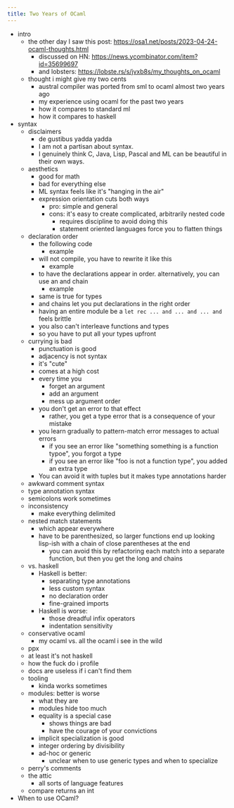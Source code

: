 ```yaml
---
title: Two Years of OCaml
---
```


- intro
    - the other day I saw this post: <https://osa1.net/posts/2023-04-24-ocaml-thoughts.html>
        - discussed on HN: https://news.ycombinator.com/item?id=35699697
        - and lobsters: https://lobste.rs/s/jvxb8s/my_thoughts_on_ocaml
    - thought i might give my two cents
        - austral compiler was ported from sml to ocaml almost two years ago
        - my experience using ocaml for the past two years
        - how it compares to standard ml
        - how it compares to haskell
- syntax
    - disclaimers
        - de gustibus yadda yadda
        - I am not a partisan about syntax.
        - I genuinely think C, Java, Lisp, Pascal and ML can be beautiful in their own ways.
    - aesthetics
        - good for math
        - bad for everything else
        - ML syntax feels like it's "hanging in the air"
        - expression orientation cuts both ways
            - pro: simple and general
            - cons: it's easy to create complicated, arbitrarily nested code
                - requires discipline to avoid doing this
                - statement oriented languages force you to flatten things
    - declaration order
        - the following code
            - example
        - will not compile, you have to rewrite it like this
            - example
        - to have the declarations appear in order. alternatively, you can use an and chain
            - example
        - same is true for types
        - and chains let you put declarations in the right order
        - having an entire module be a `let rec ... and ... and ... and` feels brittle
        - you also can't interleave functions and types
        - so you have to put all your types upfront
    - currying is bad
        - punctuation is good
        - adjacency is not syntax
        - it's "cute"
        - comes at a high cost
        - every time you
            - forget an argument
            - add an argument
            - mess up argument order
        - you don't get an error to that effect
            - rather, you get a type error that is a consequence of your mistake
        - you learn gradually to pattern-match error messages to actual errors
            - if you see an error like "something something is a function typoe", you forgot a type
            - if you see an error like "foo is not a function type", you added an extra type
        - You can avoid it with tuples but it makes type annotations harder
    - awkward comment syntax
    - type annotation syntax
    - semicolons work sometimes
    - inconsistency
        - make everything delimited
    - nested match statements
        - which appear everywhere
        - have to be parenthesized, so larger functions end up looking lisp-ish with a chain of close parentheses at the end
            - you can avoid this by refactoring each match into a separate function, but then you get the long and chains
    - vs. haskell
        - Haskell is better:
            - separating type annotations
            - less custom syntax
            - no declaration order
            - fine-grained imports
        - Haskell is worse:
            - those dreadful infix operators
            - indentation sensitivity
    - conservative ocaml
        - my ocaml vs. all the ocaml i see in the wild
    - ppx
    - at least it's not haskell
    - how the fuck do i profile
    - docs are useless if i can't find them
    - tooling
        - kinda works sometimes
    - modules: better is worse
        - what they are
        - modules hide too much
        - equality is a special case
            - shows things are bad
            - have the courage of your convictions
        - implicit specialization is good
        - integer ordering by divisibility
        - ad-hoc or generic
            - unclear when to use generic types and when to specialize
    - perry's comments
    - the attic
        - all sorts of language features
    - compare returns an int
- When to use OCaml?